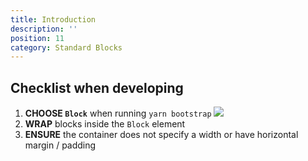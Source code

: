```yaml
---
title: Introduction
description: ''
position: 11
category: Standard Blocks
---
```


## Checklist when developing

1. **CHOOSE `Block`** when running `yarn bootstrap`
   ![](/StandardBlocks/Introduction_1.png)
2. **WRAP** blocks inside the `Block` element
3. **ENSURE** the container does not specify a width or have horizontal margin / padding
